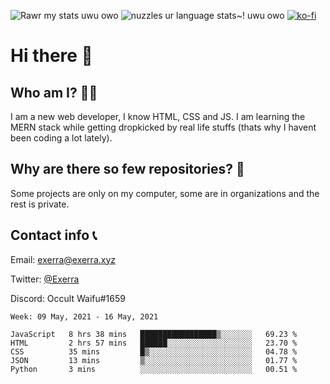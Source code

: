 ![Rawr my stats uwu owo](https://github-readme-stats.vercel.app/api?username=Exerra&show_icons=true&theme=buefy)
![nuzzles ur language stats~! uwu owo](https://github-readme-stats.vercel.app/api/top-langs/?username=Exerra&layout=compact)
[![ko-fi](https://www.ko-fi.com/img/githubbutton_sm.svg)](https://ko-fi.com/X8X130H96)
# Hi there 👋
## Who am I? 🙋‍♀️
I am a new web developer, I know HTML, CSS and JS. I am learning the MERN stack while getting dropkicked by real life stuffs (thats why I havent been coding a lot lately).
## Why are there so few repositories? 🤔
Some projects are only on my computer, some are in organizations and the rest is private.
## Contact info 📞
Email: [exerra@exerra.xyz](mailto:exerra@exerra.xyz)

Twitter: [@Exerra](https://twitter.com/exerra)

Discord: Occult Waifu#1659

<!--START_SECTION:waka-->
```text
Week: 09 May, 2021 - 16 May, 2021

JavaScript   8 hrs 38 mins   █████████████████▒░░░░░░░   69.23 % 
HTML         2 hrs 57 mins   ██████░░░░░░░░░░░░░░░░░░░   23.70 % 
CSS          35 mins         █▒░░░░░░░░░░░░░░░░░░░░░░░   04.78 % 
JSON         13 mins         ▒░░░░░░░░░░░░░░░░░░░░░░░░   01.77 % 
Python       3 mins          ░░░░░░░░░░░░░░░░░░░░░░░░░   00.51 % 
```
<!--END_SECTION:waka-->

